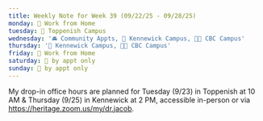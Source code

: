 ```yaml
---
title: Weekly Note for Week 39 (09/22/25 - 09/28/25)
monday: 🏡 Work from Home
tuesday: 🏫 Toppenish Campus
wednesday: '🚘 Community Appts, 🏫 Kennewick Campus, 🌃🏫 CBC Campus'
thursday: '🏫 Kennewick Campus, 🌃🏫 CBC Campus'
friday: 🏡 Work from Home
saturday: 🫥 by appt only
sunday: 🫥 by appt only
---
```

My drop-in office hours are planned for Tuesday (9/23) in Toppenish at 10 AM & Thursday (9/25) in Kennewick at 2 PM, accessible in-person or via <https://heritage.zoom.us/my/dr.jacob>.